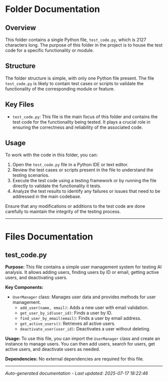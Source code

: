 # Folder Documentation

## Overview
This folder contains a single Python file, `test_code.py`, which is 2127 characters long. The purpose of this folder in the project is to house the test code for a specific functionality or module.

## Structure
The folder structure is simple, with only one Python file present. The file `test_code.py` is likely to contain test cases or scripts to validate the functionality of the corresponding module or feature.

## Key Files
- `test_code.py`: This file is the main focus of this folder and contains the test code for the functionality being tested. It plays a crucial role in ensuring the correctness and reliability of the associated code.

## Usage
To work with the code in this folder, you can:
1. Open the `test_code.py` file in a Python IDE or text editor.
2. Review the test cases or scripts present in the file to understand the testing scenarios.
3. Execute the test code using a testing framework or by running the file directly to validate the functionality it tests.
4. Analyze the test results to identify any failures or issues that need to be addressed in the main codebase.

Ensure that any modifications or additions to the test code are done carefully to maintain the integrity of the testing process.

---

# Files Documentation

## test_code.py

**Purpose:** This file contains a simple user management system for testing AI analysis. It allows adding users, finding users by ID or email, getting active users, and deactivating users.

**Key Components:**
- `UserManager` class: Manages user data and provides methods for user management.
  - `add_user(name, email)`: Adds a new user with email validation.
  - `get_user_by_id(user_id)`: Finds a user by ID.
  - `find_user_by_email(email)`: Finds a user by email address.
  - `get_active_users()`: Retrieves all active users.
  - `deactivate_user(user_id)`: Deactivates a user without deleting.

**Usage:** To use this file, you can import the `UserManager` class and create an instance to manage users. You can then add users, search for users, get active users, and deactivate users as needed.

**Dependencies:** No external dependencies are required for this file.

---
*Auto-generated documentation - Last updated: 2025-07-17 18:22:46*
